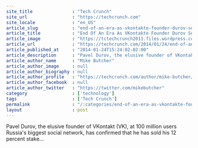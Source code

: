 ```yaml
---
site_title               : "Tech Crunch"
site_url                 : "https://techcrunch.com"
site_locale              : "en_US"
article_slug             : "end-of-an-era-as-vkontakte-founder-durov-sells-his-stake-to-russian-mobile-giant"
article_title            : "End Of An Era As VKontakte Founder Durov Sells His Stake To Russian Mobile Giant"
article_image            : "https://tctechcrunch2011.files.wordpress.com/2014/01/fv-azarapjm.jpg?w=444&h=400&crop=1"
article_url              : "https://techcrunch.com/2014/01/24/end-of-an-era-as-vkontakte-founder-durov-sells-his-stake-to-russian-mobile-giant/"
article_published_at     : "2014-01-24T15:24:02-02:00"
article_description      : "Pavel Durov, the elusive founder of VKontakt (VK), at 100 million users Russia's biggest social network, has confirmed that he has sold his 12 percent stake..."
article_author_name      : "Mike Butcher"
article_author_image     : null
article_author_biography : null
article_author_profile   : "https://techcrunch.com/author/mike-butcher/"
article_author_facebook  : null
article_author_twitter   : "https://twitter.com/mikebutcher"
category                 : ['technology']
tags                     : ['Tech Crunch']
permalink                : "/:categories/end-of-an-era-as-vkontakte-founder-durov-sells-his-stake-to-russian-mobile-giant/"
layout                   : post
---
```


Pavel Durov, the elusive founder of VKontakt (VK), at 100 million users Russia's biggest social network, has confirmed that he has sold his 12 percent stake...
